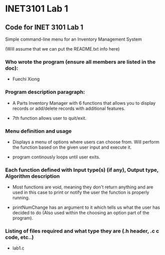 # INET3101 Lab 1

## Code for INET 3101 Lab 1

Simple command-line menu for an Inventory Management System

(Will assume that we can put the README.txt info here)

### Who wrote the program (ensure all members are listed in the doc):

- Fuechi Xiong

### Program description paragraph:

- A Parts Inventory Manager with 6 functions that allows you to display records or
add/delete records with additional features.

- 7th function allows user to quit/exit.

### Menu definition and usage

- Displays a menu of options where users can choose from. Will perform the function based on the given user input and execute it.

- program continously loops until user exits.

### Each function defined with Input type(s) (if any), Output type, Algorithm description

- Most functions are void, meaning they don't return anything and are used in this case to print or notify the user the function is properly running.
 
- printNumChange has an argument to it which tells us what the user has decided to do (Also used 
within the choosing an option part of the program).

### Listing of files required and what type they are (.h header, .c c code, etc..)

- lab1.c